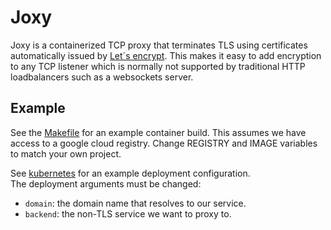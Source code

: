 # Joxy

Joxy is a containerized TCP proxy that terminates TLS using certificates automatically issued by [Let´s encrypt](https://letsencrypt.org/). This makes it easy to add encryption to any TCP listener which is normally not supported by traditional HTTP loadbalancers such as a websockets server.

## Example

See the [Makefile](https://github.com/joonix/joxy/blob/master/Makefile) for an example container build. This assumes we have access to a google cloud registry. Change REGISTRY and IMAGE variables to match your own project.

See [kubernetes](https://github.com/joonix/joxy/tree/master/kubernetes) for an example deployment configuration.  
The deployment arguments must be changed:

- `domain`: the domain name that resolves to our service.
- `backend`: the non-TLS service we want to proxy to.